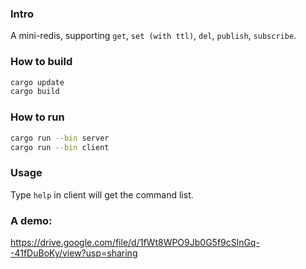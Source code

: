 ### Intro

A mini-redis, supporting `get`, `set (with ttl)`, `del`, `publish`, `subscribe`.


### How to build

```bash
cargo update
cargo build
```

### How to run

```bash
cargo run --bin server
cargo run --bin client
```

### Usage

Type `help` in client will get the command list.

### A demo:

https://drive.google.com/file/d/1fWt8WPO9Jb0G5f9cSlnGq--41fDuBoKy/view?usp=sharing